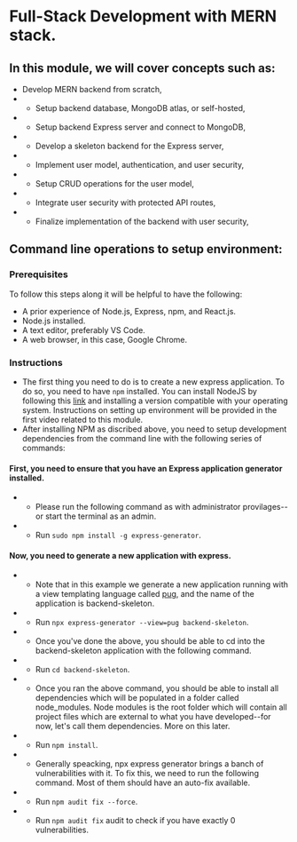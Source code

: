# Full-Stack Development with MERN stack.

## In this module, we will cover concepts such as:

- Develop MERN backend from scratch,
- - Setup backend database, MongoDB atlas, or self-hosted,
- - Setup backend Express server and connect to MongoDB,
- - Develop a skeleton backend for the Express server,
- - Implement user model, authentication, and user security,
- - Setup CRUD operations for the user model,
- - Integrate user security with protected API routes,
- - Finalize implementation of the backend with user security,

## Command line operations to setup environment:

### Prerequisites

To follow this steps along it will be helpful to have the following:

- A prior experience of Node.js, Express, npm, and React.js.
- Node.js installed.
- A text editor, preferably VS Code.
- A web browser, in this case, Google Chrome.

### Instructions

- The first thing you need to do is to create a new express application. To do so, you need to have `npm` installed. You can install NodeJS by following this [link](https://nodejs.org/en/download/) and installing a version compatible with your operating system. Instructions on setting up environment will be provided in the first video related to this module.
- After installing NPM as discribed above, you need to setup development dependencies from the command line with the following series of commands:

#### First, you need to ensure that you have an Express application generator installed.
- - Please run the following command as with administrator provilages--or start the terminal as an admin.
- - Run `sudo npm install -g express-generator`.

#### Now, you need to generate a new application with express.
- - Note that in this example we generate a new application running with a view templating language called [pug](https://pugjs.org/), and the name of the application is backend-skeleton.
- - Run `npx express-generator --view=pug backend-skeleton`.

- - Once you've done the above, you should be able to cd into the backend-skeleton application with the following command.
- - Run `cd backend-skeleton`.
- - Once you ran the above command, you should be able to install all dependencies which will be populated in a folder called node_modules. Node modules is the root folder which will contain all project files which are external to what you have developed--for now, let's call them dependencies. More on this later.
- - Run `npm install`.
- - Generally speacking, npx express generator brings a banch of vulnerabilities with it. To fix this, we need to run the following command. Most of them should have an auto-fix available.
- - Run `npm audit fix --force`.
- - Run `npm audit fix` audit to check if you have exactly 0 vulnerabilities.
